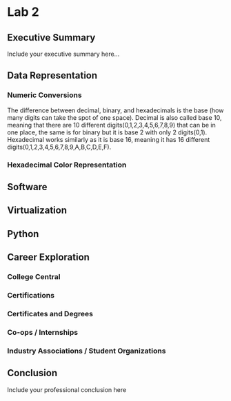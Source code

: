 # Lab 2


## Executive Summary
Include your executive summary here...

## Data Representation
### Numeric Conversions
The difference between decimal, binary, and hexadecimals is the base (how many digits can take the spot of one space). Decimal is also called base 10, meaning that there are 10 different digits(0,1,2,3,4,5,6,7,8,9) that can be in one place, the same is for binary but it is base 2 with only 2 digits(0,1). Hexadecimal works similarly as it is base 16, meaning it has 16 different digits(0,1,2,3,4,5,6,7,8,9,A,B,C,D,E,F).
### Hexadecimal Color Representation


## Software


## Virtualization


## Python


## Career Exploration
### College Central
### Certifications
### Certificates and Degrees
### Co-ops / Internships
### Industry Associations / Student Organizations


## Conclusion
Include your professional conclusion here
